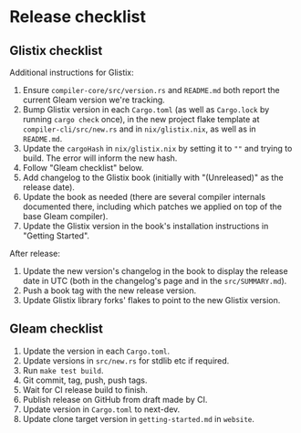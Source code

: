 # Release checklist

## Glistix checklist

Additional instructions for Glistix:


1. Ensure `compiler-core/src/version.rs` and `README.md` both report the current Gleam version we're tracking.
2. Bump Glistix version in each `Cargo.toml` (as well as `Cargo.lock` by running `cargo check` once), in the new project flake template at `compiler-cli/src/new.rs` and in `nix/glistix.nix`, as well as in `README.md`.
3. Update the `cargoHash` in `nix/glistix.nix` by setting it to `""` and trying to build. The error will inform the new hash.
4. Follow "Gleam checklist" below.
5. Add changelog to the Glistix book (initially with "(Unreleased)" as the release date).
6. Update the book as needed (there are several compiler internals documented there, including which patches we applied on top of the base Gleam compiler).
7. Update the Glistix version in the book's installation instructions in "Getting Started".

After release:

1. Update the new version's changelog in the book to display the release date in UTC (both in the changelog's page and in the `src/SUMMARY.md`).
2. Push a book tag with the new release version.
3. Update Glistix library forks' flakes to point to the new Glistix version.

## Gleam checklist

1. Update the version in each `Cargo.toml`.
2. Update versions in `src/new.rs` for stdlib etc if required.
3. Run `make test build`.
4. Git commit, tag, push, push tags.
5. Wait for CI release build to finish.
6. Publish release on GitHub from draft made by CI.
7. Update version in `Cargo.toml` to next-dev.
8. Update clone target version in `getting-started.md` in `website`.
